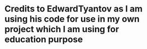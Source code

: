 # Credits to EdwardTyantov as I am using his code for use in my own project which I am using for education purpose

